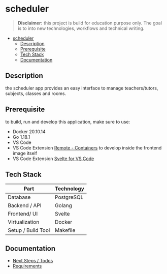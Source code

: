 # scheduler

> **Disclaimer:** this project is build for education purpose only.
> The goal is to into new technologies, workflows and technical writing.

- [scheduler](#scheduler)
  - [Description](#description)
  - [Prerequisite](#prerequisite)
  - [Tech Stack](#tech-stack)
  - [Documentation](#documentation)

## Description

the scheduler app provides an easy interface to manage teachers/tutors, subjects, classes and rooms.

## Prerequisite

to build, run and develop this application, make sure to use:

* Docker 20.10.14
* Go 1.18.1
* VS Code
* VS Code Extension [Remote - Containers](https://marketplace.visualstudio.com/items?itemName=ms-vscode-remote.remote-containers) to develop inside the frontend image itself
* VS Code Extension [Svelte for VS Code](https://marketplace.visualstudio.com/items?itemName=svelte.svelte-vscode)

## Tech Stack

| Part               | Technology |
| ------------------ | ---------- |
| Database           | PostgreSQL |
| Backend / API      | Golang     |
| Frontend/ UI       | Svelte     |
| Virtualization     | Docker     |
| Setup / Build Tool | Makefile   |

## Documentation

* [Next Steps / Todos](documentation/todo.md)
*  [Requirements](documentation/requirements.md)